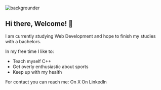 ![backgrounder](https://github.com/user-attachments/assets/fcbb3420-9a6d-4d85-81cd-1c54f463e9d9)

## Hi there, Welcome! 👋


I am currently studying Web Development and hope to finish my studies with a bachelors.

In my free time I like to:
- Teach myself C++ 
- Get overly enthusiastic about sports
- Keep up with my health

For contact you can reach me:
On X
On LinkedIn
